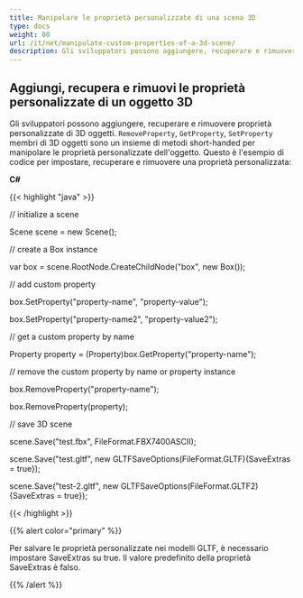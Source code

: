 ```yaml
---
title: Manipolare le proprietà personalizzate di una scena 3D
type: docs
weight: 80
url: /it/net/manipulate-custom-properties-of-a-3d-scene/
description: Gli sviluppatori possono aggiungere, recuperare e rimuovere proprietà personalizzate di 3D oggetti. I membri di RemoveProperty, GetProperty e SetProperty di oggetti 3D sono un insieme di metodi a corto raggio per manipolare le proprietà personalizzate dell'oggetto.
---
```

##  **Aggiungi, recupera e rimuovi le proprietà personalizzate di un oggetto 3D**
Gli sviluppatori possono aggiungere, recuperare e rimuovere proprietà personalizzate di 3D oggetti. `RemoveProperty`, `GetProperty`, `SetProperty` membri di 3D oggetti sono un insieme di metodi short-handed per manipolare le proprietà personalizzate dell'oggetto. Questo è l'esempio di codice per impostare, recuperare e rimuovere una proprietà personalizzata:

**C#**

{{< highlight "java" >}}

 // initialize a scene 

Scene scene = new Scene();

// create a Box instance

var box = scene.RootNode.CreateChildNode("box", new Box());

// add custom property

box.SetProperty("property-name", "property-value");

box.SetProperty("property-name2", "property-value2");

// get a custom property by name

Property property = (Property)box.GetProperty("property-name");

// remove the custom property by name or property instance

box.RemoveProperty("property-name");

box.RemoveProperty(property);

// save 3D scene

scene.Save("test.fbx", FileFormat.FBX7400ASCII);

scene.Save("test.gltf", new GLTFSaveOptions(FileFormat.GLTF){SaveExtras = true});

scene.Save("test-2.gltf", new GLTFSaveOptions(FileFormat.GLTF2){SaveExtras = true});

{{< /highlight >}}

{{% alert color="primary" %}} 

Per salvare le proprietà personalizzate nei modelli GLTF, è necessario impostare SaveExtras su true. Il valore predefinito della proprietà SaveExtras è falso.

{{% /alert %}}
